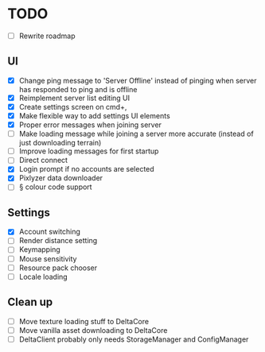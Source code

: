 # TODO

- [ ] Rewrite roadmap

## UI

- [x] Change ping message to 'Server Offline' instead of pinging when server has responded to ping and is offline
- [x] Reimplement server list editing UI
- [x] Create settings screen on cmd+,
- [x] Make flexible way to add settings UI elements
- [x] Proper error messages when joining server
- [ ] Make loading message while joining a server more accurate (instead of just downloading terrain)
- [ ] Improve loading messages for first startup
- [ ] Direct connect
- [x] Login prompt if no accounts are selected
- [x] Pixlyzer data downloader
- [ ] § colour code support

## Settings

- [x] Account switching
- [ ] Render distance setting
- [ ] Keymapping
- [ ] Mouse sensitivity
- [ ] Resource pack chooser
- [ ] Locale loading

## Clean up

- [ ] Move texture loading stuff to DeltaCore
- [ ] Move vanilla asset downloading to DeltaCore
- [ ] DeltaClient probably only needs StorageManager and ConfigManager
